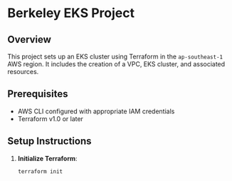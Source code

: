 # Berkeley EKS Project

## Overview
This project sets up an EKS cluster using Terraform in the `ap-southeast-1` AWS region. It includes the creation of a VPC, EKS cluster, and associated resources.

## Prerequisites
- AWS CLI configured with appropriate IAM credentials
- Terraform v1.0 or later

## Setup Instructions

1. **Initialize Terraform**:
   ```bash
   terraform init

